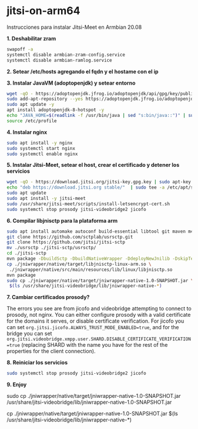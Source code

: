 # jitsi-on-arm64
Instrucciones para instalar Jitsi-Meet en Armbian 20.08

**1. Deshabilitar zram**

```bash
swapoff -a
systemctl disable armbian-zram-config.service
systemctl disable armbian-ramlog.service
```

**2. Setear /etc/hosts agregando el fqdn y el hostame con el ip**

**3. Instalar JavaVM (adoptopenjdk) y setear entorno**

```bash
wget -qO - https://adoptopenjdk.jfrog.io/adoptopenjdk/api/gpg/key/public | sudo apt-key add -
sudo add-apt-repository --yes https://adoptopenjdk.jfrog.io/adoptopenjdk/deb/
sudo apt update -y
apt install adoptopenjdk-8-hotspot -y
echo "JAVA_HOME=$(readlink -f /usr/bin/java | sed "s:bin/java::")" | sudo tee -a /etc/profile
source /etc/profile
```

**4. Instalar nginx**

```bash
sudo apt install -y nginx
sudo systemctl start nginx
sudo systemctl enable nginx
```

**5. Instalar Jitsi-Meet, setear el host, crear el certificado y detener los servicios**

```bash
wget -qO - https://download.jitsi.org/jitsi-key.gpg.key | sudo apt-key add -
echo "deb https://download.jitsi.org stable/"  | sudo tee -a /etc/apt/sources.list.d/jitsi-stable.list
sudo apt update
sudo apt install -y jitsi-meet
sudo /usr/share/jitsi-meet/scripts/install-letsencrypt-cert.sh
sudo systemctl stop prosody jitsi-videobridge2 jicofo
```

**6. Compilar libjnisctp para la plataforma arm**

```bash
sudo apt install automake autoconf build-essential libtool git maven m4
git clone https://github.com/sctplab/usrsctp.git
git clone https://github.com/jitsi/jitsi-sctp
mv ./usrsctp ./jitsi-sctp/usrsctp/
cd ./jitsi-sctp
mvn package -DbuildSctp -DbuildNativeWrapper -DdeployNewJnilib -DskipTests
cp ./jniwrapper/native/target/libjnisctp-linux-arm.so \
 ./jniwrapper/native/src/main/resources/lib/linux/libjnisctp.so
mvn package
sudo cp ./jniwrapper/native/target/jniwrapper-native-1.0-SNAPSHOT.jar \
 $(ls /usr/share/jitsi-videobridge/lib/jniwrapper-native-*)
```

**7. Cambiar certificados prosody?**

The errors you see are from jicofo and videobridge attempting to connect to prosody, not nginx. 
You can either configure prosody with a valid certificate for the domains it serves, or disable certificate verification. For jicofo you can set     `org.jitsi.jicofo.ALWAYS_TRUST_MODE_ENABLED=true`,
and for the bridge you can set `org.jitsi.videobridge.xmpp.user.SHARD.DISABLE_CERTIFICATE_VERIFICATION=true` (replacing SHARD with the name you have for the rest of the properties for the client connection).

**8. Reiniciar los servicios**

```bash
sudo systemctl stop prosody jitsi-videobridge2 jicofo
```

**9. Enjoy**

sudo cp ./jniwrapper/native/target/jniwrapper-native-1.0-SNAPSHOT.jar \
 /usr/share/jitsi-videobridge/lib/jniwrapper-native-1.0-SNAPSHOT.jar
 
cp ./jniwrapper/native/target/jniwrapper-native-1.0-SNAPSHOT.jar $(ls /usr/share/jitsi-videobridge/lib/jniwrapper-native-*)

